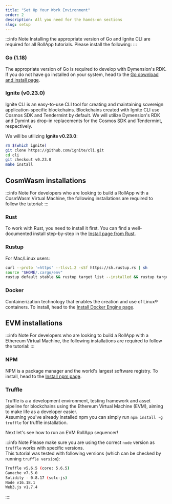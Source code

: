 ```yaml
---
title: "Set Up Your Work Environment"
order: 2
description: All you need for the hands-on sections
slug: setup
---
```


:::info Note
Installing the appropriate version of Go and Ignite CLI are required for all RollApp tutorials. Please install the following:
:::

### Go (1.18)

The appropriate version of Go is required to develop with Dymension's RDK. If you do not have go installed on your system, head to the [Go download and install page](https://go.dev/dl/).

### Ignite (v0.23.0)

Ignite CLI is an easy-to-use CLI tool for creating and maintaining sovereign application-specific blockchains. Blockchains created with Ignite CLI use Cosmos SDK and Tendermint by default. We will utilize Dymension's RDK and Dymint as drop-in replacements for the Cosmos SDK and Tendermint, respectively.

We will be utilizing <b>Ignite v0.23.0</b>:

```bash
rm $(which ignite)
git clone https://github.com/ignite/cli.git
cd cli
git checkout v0.23.0
make install
```

## CosmWasm installations

:::info Note
For developers who are looking to build a RollApp with a CosmWasm Virtual Machine, the following installations are required to follow the tutorial:
:::

### Rust

To work with Rust, you need to install it first. You can find a well-documented install step-by-step in the [Install page from Rust](https://www.rust-lang.org/tools/install).

### Rustup

For Mac/Linux users:

```bash
curl --proto '=https' --tlsv1.2 -sSf https://sh.rustup.rs | sh
source "$HOME/.cargo/env"
rustup default stable && rustup target list --installed && rustup target add wasm32-unknown-unknown
```

### Docker

Containerization technology that enables the creation and use of Linux® containers. To install, head to the [Install Docker Engine page](https://docs.docker.com/engine/install/).

## EVM installations

:::info Note
For developers who are looking to build a RollApp with a Ethereum Virtual Machine, the following installations are required to follow the tutorial:
:::

### NPM

NPM is a package manager and the world's largest software registry. To install, head to the [Install npm page](https://docs.npmjs.com/downloading-and-installing-node-js-and-npm).

### Truffle

Truffle is a a development environment, testing framework and asset pipeline for blockchains using the Ethereum Virtual Machine (EVM), aiming to make life as a developer easier.<br/>
Assuming you've already installed npm you can simply run `npm install -g truffle` for truffle installation.

Next let's see how to run an EVM RollApp sequencer!

:::info Note
Please make sure you are using the correct `node` version as `truffle` works with specific versions.<br/>
This tutorial was tested with following versions (which can be checked by running `truffle version`):

```bash
Truffle v5.6.5 (core: 5.6.5)
Ganache v7.5.0
Solidity - 0.8.17 (solc-js)
Node v16.18.1
Web3.js v1.7.4
```

::::
